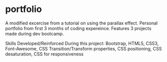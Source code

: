 # portfolio
A modified excercise from a tutorial on using the parallax effect.
Personal portfolio from first 3 months of coding expereince.  Features 3 projects made during dev bootcamp.

Skills Developed/Reinforced During this project: Bootstrap, HTML5, CSS3, Font-Awesome, CSS Transition/Transform properties, CSS positioning, CSS desaturation, CSS for responsiveness 
